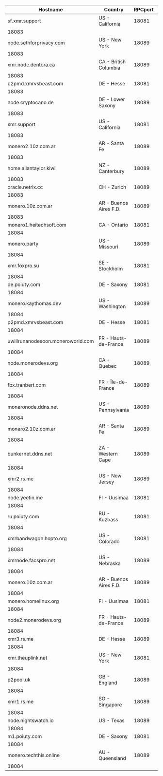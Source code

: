 Hostname | Country | RPCport | P2Pport
--- | --- | --- | ---
sf.xmr.support | US - California | 18081
 | 18083
node.sethforprivacy.com | US - New York | 18089
 | 18083
xmr.node.dentora.ca | CA - British Columbia | 18089
 | 18083
p2pmd.xmrvsbeast.com | DE - Hesse | 18081
 | 18083
node.cryptocano.de | DE - Lower Saxony | 18089
 | 18083
xmr.support | US - California | 18081
 | 18083
monero2.10z.com.ar | AR - Santa Fe | 18089
 | 18083
home.allantaylor.kiwi | NZ - Canterbury | 18089
 | 18083
oracle.netrix.cc | CH - Zurich | 18089
 | 18083
monero.10z.com.ar | AR - Buenos Aires F.D. | 18089
 | 18083
monero1.heitechsoft.com | CA - Ontario | 18081
 | 18084
monero.party | US - Missouri | 18089
 | 18084
xmr.foxpro.su | SE - Stockholm | 18081
 | 18084
de.poiuty.com | DE - Saxony | 18081
 | 18084
monero.kaythomas.dev | US - Washington | 18089
 | 18084
p2pmd.xmrvsbeast.com | DE - Hesse | 18081
 | 18084
uwillrunanodesoon.moneroworld.com | FR - Hauts-de-France | 18089
 | 18084
node.monerodevs.org | CA - Quebec | 18089
 | 18084
fbx.tranbert.com | FR - Île-de-France | 18089
 | 18084
moneronode.ddns.net | US - Pennsylvania | 18089
 | 18084
monero2.10z.com.ar | AR - Santa Fe | 18089
 | 18084
bunkernet.ddns.net | ZA - Western Cape | 18089
 | 18084
xmr2.rs.me | US - New Jersey | 18089
 | 18084
node.yeetin.me | FI - Uusimaa | 18081
 | 18084
ru.poiuty.com | RU - Kuzbass | 18081
 | 18084
xmrbandwagon.hopto.org | US - Colorado | 18081
 | 18084
xmrnode.facspro.net | US - Nebraska | 18089
 | 18084
monero.10z.com.ar | AR - Buenos Aires F.D. | 18089
 | 18084
monero.homelinux.org | FI - Uusimaa | 18081
 | 18084
node2.monerodevs.org | FR - Hauts-de-France | 18089
 | 18084
xmr3.rs.me | DE - Hesse | 18089
 | 18084
xmr.theuplink.net | US - New York | 18081
 | 18084
p2pool.uk | GB - England | 18089
 | 18084
xmr1.rs.me | SG - Singapore | 18089
 | 18084
node.nightswatch.io | US - Texas | 18089
 | 18084
m1.poiuty.com | DE - Saxony | 18081
 | 18084
monero.techthis.online | AU - Queensland | 18089
 | 18084
